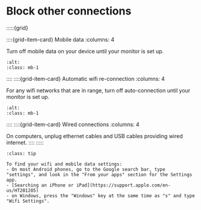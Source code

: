 # Block other connections

:::::{grid} 

::::{grid-item-card} Mobile data
:columns: 4

Turn off mobile data on your device until your monitor is set up.
```{image} /images/monitoring/stop-mobile-data.jpg
:alt: 
:class: mb-1
```
::::
::::{grid-item-card} Automatic wifi re-connection
:columns: 4

For any wifi networks that are in range, turn off auto-connection until your monitor is set up.
```{image} /images/monitoring/stop-auto-connect.jpg
:alt: 
:class: mb-1
```
::::
::::{grid-item-card} Wired connections
:columns: 4

On computers, unplug ethernet cables and USB cables providing wired internet.
::::
:::::

```{admonition} Tips
:class: tip

To find your wifi and mobile data settings:
- On most Android phones, go to the Google search bar, type "settings", and look in the "From your apps" section for the Settings app.
- [Searching an iPhone or iPad](https://support.apple.com/en-us/HT201285)
- on Windows, press the "Windows" key at the same time as "s" and type "Wifi Settings".

```